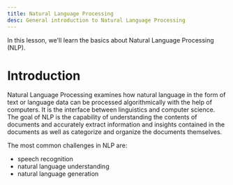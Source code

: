 ```yaml
---
title: Natural Language Processing
desc: General introduction to Natural Language Processing
---
```


In this lesson, we'll learn the basics about Natural Language Processing (NLP).

# Introduction

Natural Language Processing examines how natural language in the form of text or language data can be processed algorithmically with the help of computers. It is the interface between linguistics and computer science. The goal of NLP is the capability of understanding the contents of documents and accurately extract information and insights contained in the documents as well as categorize and organize the documents themselves.

The most common challenges in NLP are:
 - speech recognition
 - natural language understanding
 - natural language generation